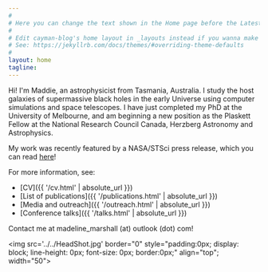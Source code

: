 ```yaml
---
#
# Here you can change the text shown in the Home page before the Latest Posts section.
#
# Edit cayman-blog's home layout in _layouts instead if you wanna make some changes
# See: https://jekyllrb.com/docs/themes/#overriding-theme-defaults
#
layout: home
tagline:
---
```


Hi! I'm Maddie, an astrophysicist from Tasmania, Australia. I study the host galaxies of supermassive black holes in the early Universe using computer simulations and space telescopes.
I have just completed my PhD at the University of Melbourne, and am beginning a new position as the Plaskett Fellow at the National Research Council Canada, Herzberg Astronomy and Astrophysics.

My work was recently featured by a NASA/STSci press release, which you can read [here](https://www.nasa.gov/feature/goddard/2020/simulations-show-webb-telescope-can-reveal-distant-galaxies-hidden-in-quasars-glare/)!

For more information, see:
- [CV]({{ '/cv.html' | absolute_url }})  
- [List of publications]({{ '/publications.html' | absolute_url }})  
- [Media and outreach]({{ '/outreach.html' | absolute_url }})
- [Conference talks]({{ '/talks.html' | absolute_url }})

Contact me at madeline_marshall (at) outlook (dot) com!

<img src='../../HeadShot.jpg' border="0" style="padding:0px; display: block; line-height: 0px; font-size: 0px; border:0px;" align="top"; width="50">
